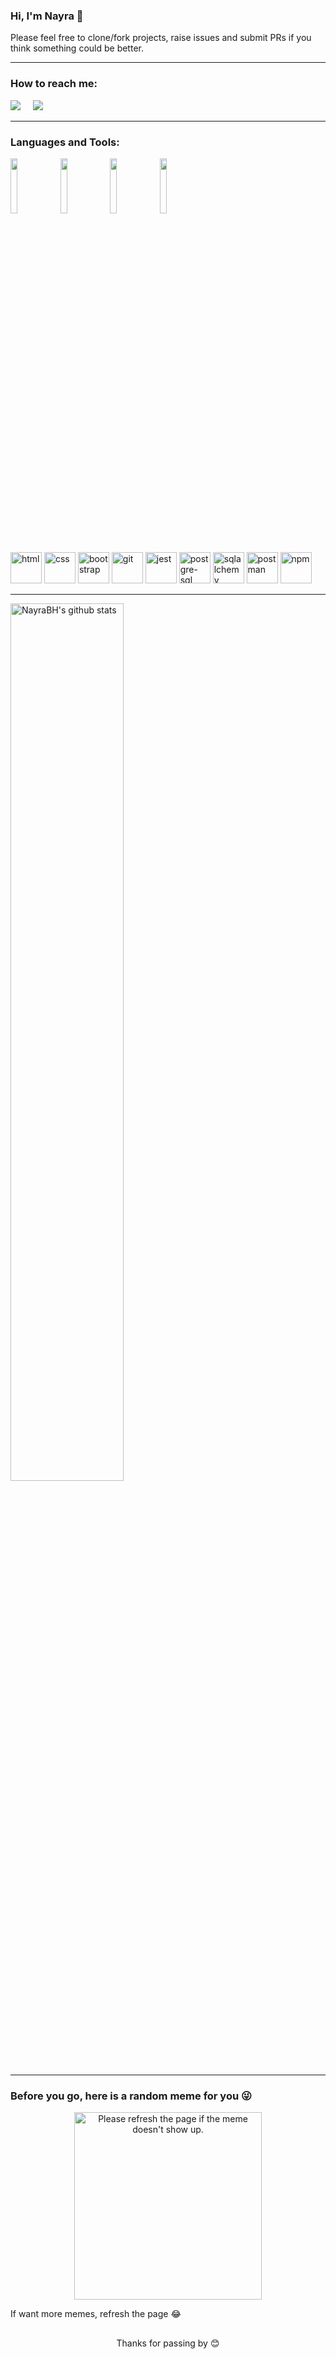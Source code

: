 ### Hi, I'm Nayra 👋
<!--
<h4>Full Stack Web Developer</h4>
-->
<p> Please feel free to clone/fork projects, raise issues and submit PRs if you think something could be better. </p>

<hr>

<h3>How to reach me:</h3>

<a href="https://www.linkedin.com/in/"><img src="https://img.shields.io/badge/linkedin-%230077B5.svg?&style=for-the-badge&logo=linkedin&logoColor=white" /></a>&nbsp;&nbsp;&nbsp;&nbsp;
<a href="mailto:nayrabhernandez@gmail.com"><img src="https://img.shields.io/badge/gmail-%23D14836.svg?&style=for-the-badge&logo=gmail&logoColor=white" /></a>&nbsp;&nbsp;&nbsp;&nbsp;
<hr>

<h3>Languages and Tools:</h3>

<p>
  <code><img width="15%" src="https://www.vectorlogo.zone/logos/javascript/javascript-ar21.svg"></code>
  <code><img width="15%" src="https://www.vectorlogo.zone/logos/reactjs/reactjs-ar21.svg"></code>
  <code><img width="15%" src="https://www.vectorlogo.zone/logos/python/python-ar21.svg"></code>
  <code><img width="15%" src="https://www.vectorlogo.zone/logos/pocoo_flask/pocoo_flask-ar21.svg"></code>
  <br />
</p>
<br>
<p align="left">
  <img src="https://cdn.jsdelivr.net/gh/devicons/devicon/icons/html5/html5-original.svg" alt="html" width="50" height="50"/>
  <img src="https://cdn.jsdelivr.net/gh/devicons/devicon/icons/css3/css3-original.svg" alt="css" width="50" height="50"/>
  <img src="https://cdn.jsdelivr.net/gh/devicons/devicon/icons/bootstrap/bootstrap-plain-wordmark.svg" alt="bootstrap" width="50" height="50"/>
  <img src="https://cdn.jsdelivr.net/gh/devicons/devicon/icons/git/git-original.svg" alt="git" width="50" height="50"/>
  <img src="https://cdn.jsdelivr.net/gh/devicons/devicon/icons/jest/jest-plain.svg" alt="jest" width="50" height="50"/>
  <img src="https://cdn.jsdelivr.net/gh/devicons/devicon/icons/postgresql/postgresql-original-wordmark.svg" alt="postgre-sql" width="50" height="50"/>
  <img src="https://cdn.jsdelivr.net/gh/devicons/devicon/icons/sqlalchemy/sqlalchemy-original.svg" alt="sqlalchemy" width="50" height="50" />
  <img src="https://www.vectorlogo.zone/logos/getpostman/getpostman-icon.svg" alt="postman" width="50" height="50"/>
  <img src="https://cdn.jsdelivr.net/gh/devicons/devicon/icons/npm/npm-original-wordmark.svg" alt="npm" width="50" height="50"/>

</p>
<hr>

<a href="https://github.com/nayrabh/github-readme-stats">
   <img width="60%" alt="NayraBH's github stats" src="https://github-readme-stats.vercel.app/api?username=nayrabh&show_icons=true&hide_border=true" />
</a>

<hr>

<h3>Before you go, here is a random meme for you 😜 </h3>
<div align="center"><a href="https://github.com/techytushar/random-memer"><img src='https://random-memer.herokuapp.com/' title="Meme" alt="Please refresh the page if the meme doesn't show up." height="300"></a></div>

<p> If want more memes, refresh the page 😂 </p>

##
<p align="center">Thanks for passing by 😊 </p>

<!--
Here are some ideas to get you started:

- 🔭 I’m currently working on ...
- 🌱 I’m currently learning ...
- 👯 I’m looking to collaborate on ...
- 🤔 I’m looking for help with ...
- 💬 Ask me about ...
- 📫 How to reach me: ...
- 😄 Pronouns: ...
- ⚡ Fun fact: ...
-->

